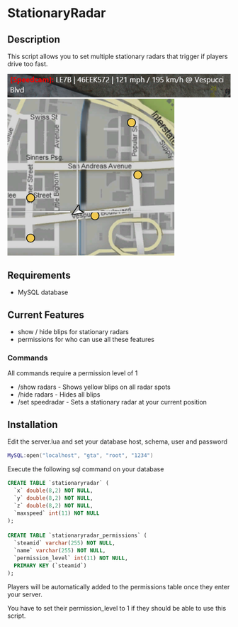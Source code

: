 # StationaryRadar
## Description

This script allows you to set multiple stationary radars that trigger if players drive too fast.

![preview1](preview1.png)
![preview2](preview2.png)

## Requirements

* MySQL database

## Current Features

* show / hide blips for stationary radars
* permissions for who can use all these features

### Commands
All commands require a permission level of 1

* /show radars - Shows yellow blips on all radar spots
* /hide radars - Hides all blips
* /set speedradar - Sets a stationary radar at your current position

## Installation

Edit the server.lua and set your database host, schema, user and password
```lua
MySQL:open("localhost", "gta", "root", "1234")
```

Execute the following sql command on your database
```sql
CREATE TABLE `stationaryradar` (
  `x` double(8,2) NOT NULL,
  `y` double(8,2) NOT NULL,
  `z` double(8,2) NOT NULL,
  `maxspeed` int(11) NOT NULL
);

CREATE TABLE `stationaryradar_permissions` (
  `steamid` varchar(255) NOT NULL,
  `name` varchar(255) NOT NULL,
  `permission_level` int(11) NOT NULL,
  PRIMARY KEY (`steamid`)
);
```

Players will be automatically added to the permissions table once they enter your server.

You have to set their permission_level to 1 if they should be able to use this script.
